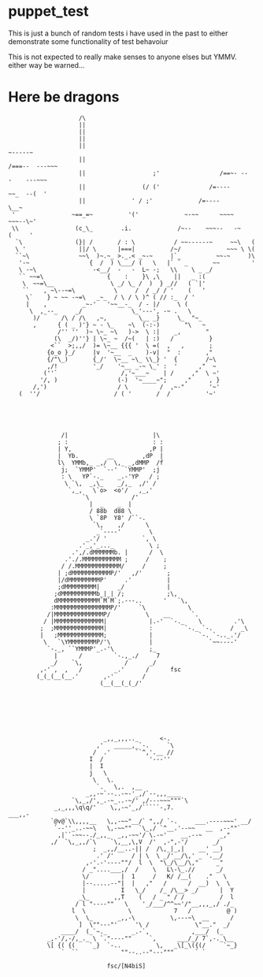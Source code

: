 # puppet_test

This is just a bunch of random tests i have used in the past to either demonstrate some functionality of test behavoiur

This is not expected to really make senses to anyone elses but YMMV.  either way be warned...

# Here be dragons





                        /\
                        ||
                        ||
                        ||
                        ||                                               ~-----~
                        ||                                            /===--  ---~~~
                        ||                   ;'                 /==~- --   -    ---~~~
                        ||                (/ ('              /=----         ~~_  --(  '
                        ||             ' / ;'             /=----               \__~
     '                ~==_=~          '('             ~-~~      ~~~~        ~~~--\~'
     \\                (c_\_        .i.             /~--    ~~~--   -~     (     '
      `\               (}| /       / : \           / ~~------~     ~~\   (
      \ '               ||/ \      |===|          /~/             ~~~ \ \(
      ``~\              ~~\  )~.~_ >._.< _~-~     |`_          ~~-~     )\
       '-~                 {  /  ) \___/ (   \   |` ` _       ~~         '
       \ -~\                -<__/  -   -  L~ -;   \\    \ _ _/
       `` ~~=\                  {    :    }\ ,\    ||   _ :(
        \  ~~=\__                \ _/ \_ /  )  } _//   ( `|'
        ``    , ~\--~=\           \     /  / _/ / '    (   '
         \`    } ~ ~~ -~=\   _~_  / \ / \ )^ ( // :_  / '
         |    ,          _~-'   '~~__-_  / - |/     \ (
          \  ,_--_     _/              \_'---', -~ .   \
           )/      /\ / /\   ,~,         \__ _}     \_  "~_
           ,      { ( _ )'} ~ - \_    ~\  (-:-)       "\   ~ 
                  /'' ''  )~ \~_ ~\   )->  \ :|    _,       " 
                 (\  _/)''} | \~_ ~  /~(   | :)   /          }
                <``  >;,,/  )= \~__ {{{ '  \ =(  ,   ,       ;
               {o_o }_/     |v  '~__  _    )-v|  "  :       ,"
               {/"\_)       {_/'  \~__ ~\_ \\_} '  {        /~\
               ,/!          '_/    '~__ _-~ \_' :  '      ,"  ~ 
              (''`                  /,'~___~    | /     ,"  \ ~' 
             '/, )                 (-)  '~____~";     ,"     , }
           /,')                    / \         /  ,~-"       '~'
       (  ''/                     / ( '       /  /          '~'





                   /|                        |\
                  ; :                        : :
                  | Y,                      ,P |
                  |  Yb.        __        ,dP  |
                  l\  YMMb,_ _,/  \,_ _,dMMP  /f
                   j;  `YMMP'  `--'  `YMMP'  ;j
                   : \   YP`-._    _.-'YP   / ;
                    \ `\,  _,\_    _/,_  ,/' /
                     `,_,   \`o>  <o'/   ,_,'
                         `\            /'
                           |  _    _  |
                           / 88b  d88 \
                           \ `8P  Y8' /``-.
                            `\,    ,/      \
                             _`----'        \
                          _.'/ '          `, \
                        .'_,'_..._          \ ;
                      .',/.dMMMMMMb. |      /  \
                    .'./.MMMMMMMMMMM ;     /    ;
                   / /.MMMMMMMMMMMMM/     /     ;
                  | ;dMMMMMMMMMMMP/'   ,/'       ;
                  |/dMMMMMMMMMP'     .'          |
                  ;dMMMMMMMMM|     _/            |
                 ;dMMMMMMMMMMb_|_| /;            ;\,
                 dMMMMMMMMMMMM`M`M`;.---..      '   `\,
                :MMMMMMMMMMMMMMMMP/'     `\            \
               /|MMMMMMMMMMMMMMP/          \    __      `.
              / |MMMMMMMMMMMMMM|            |.-'  `-._    \         .'\
             ;  ;MMMMMMMMMMMMMM|            :         `-._ `-.     /  _\
             |   ;MMMMMMMMMMMMM;            |             `-. `-.._.'/
              \   `\YMMMMMMMMP/'\           |                `~~----'
               `-._, ``YMMMP'_.-'\          ;_
                 |      /         `-.,_./     7
                _/    `\,            /      _/
             ,-' ,  ,   /         _.'      /      fsc
            (_(_(__(__.'       ,-'        /
                              (__(__(_(_/'







                               _,,_,,,.._      <-.
                             ,'   _____,_`-.     `\
                            /  .'       ``^,'.__ //
                           I  /             '---''
                           |  I
                           j   \
                            \   \.
                             `.   \,.  ,__
                          _,,-~`--..-~-'_,/`--,,,____
                      `\,_,/',_.-~_..-~/' ,/---~~~"""`\
                 _,_,,,\q\q/'    \,,-~'_,/`````-,7.                  ___,,-
                `@v@`\\,,,,__   \,,-~~"__/` ",,/ `-.     ___.----~~~' __/
                 `--''_..-~~\   \,-~~""  `\_,/ `^__.'--~~   __  ,--""`
                  ,|``-~~--./_,,_  _,,-~~'/ \.-~'    __.--~     _,"
                ,/  `\,_,,/`\    `\,__,\,V  /'  ,-",-'/       _/
                            ;  _,,/__..-|| /  /\,_|_,|    __' __)
                             .' /'     / | \  \ _/'__/\,' _ '.__/
                          ,-'.-'----""/  l  \  "\_/\__/\,"     _"
                         / _"....___,/  /    \   L\-\_.//      _/
                         \/         |  1     /   K/ /__(    ."   \
                         |--.....--"|  |   ,"   /      /  __)  \  \
                         |          I   \_/    /_ /\__> _/      |  Y
                        _\_       ,,T    (   / _ " / /          /  l
                       / l "----""   \    '_/___/^^~~'/"__,,,_,/ ./_
                      l  \            \            7   /          @ )
                       \  \_       _,,-\          \,---~\  __      /
                        ]  \""---"'     '\ /             \"__."  _/
                   ____/  (_`~._       _.-`,            ,___/  (_
               _,-'/,-/,_._ \ `."----""     `,      ___/_/ 7`,-._\__
               \[ {( {(    `_}  `-..          \,   _\[_\({(/     `~_}
                   `  ``            ""--..--"---"""      ` `

                                fsc/[N4biS]

